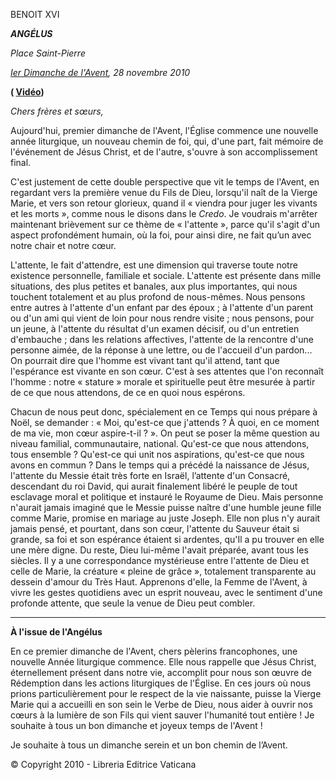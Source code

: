 BENOIT XVI

***ANGÉLUS***

*Place Saint-Pierre*

*[Ier Dimanche de l'Avent](http://www.vatican.va/liturgical_year/advent/2010/index_fr.html), 28 novembre 2010*

**( [Vidéo](http://youtu.be/khd9HPcP3e8))**

*Chers frères et sœurs,*

Aujourd'hui, premier dimanche de l'Avent, l'Église commence une nouvelle année liturgique, un nouveau chemin de foi, qui, d'une part, fait mémoire de l'événement de Jésus Christ, et de l'autre, s'ouvre à son accomplissement final.

C'est justement de cette double perspective que vit le temps de l'Avent, en regardant vers la première venue du Fils de Dieu, lorsqu'il naît de la Vierge Marie, et vers son retour glorieux, quand il « viendra pour juger les vivants et les morts », comme nous le disons dans le *Credo*. Je voudrais m'arrêter maintenant brièvement sur ce thème de « l'attente », parce qu'il s'agit d'un aspect profondément humain, où la foi, pour ainsi dire, ne fait qu’un avec notre chair et notre cœur.

L'attente, le fait d'attendre, est une dimension qui traverse toute notre existence personnelle, familiale et sociale. L'attente est présente dans mille situations, des plus petites et banales, aux plus importantes, qui nous touchent totalement et au plus profond de nous-mêmes. Nous pensons entre autres à l'attente d'un enfant par des époux ; à l'attente d'un parent ou d'un ami qui vient de loin pour nous rendre visite ; nous pensons, pour un jeune, à l'attente du résultat d'un examen décisif, ou d'un entretien d'embauche ; dans les relations affectives, l'attente de la rencontre d'une personne aimée, de la réponse à une lettre, ou de l'accueil d'un pardon... On pourrait dire que l'homme est vivant tant qu'il attend, tant que l'espérance est vivante en son cœur. C'est à ses attentes que l'on reconnaît l'homme : notre « stature » morale et spirituelle peut être mesurée à partir de ce que nous attendons, de ce en quoi nous espérons.

Chacun de nous peut donc, spécialement en ce Temps qui nous prépare à Noël, se demander : « Moi, qu'est-ce que j'attends ? À quoi, en ce moment de ma vie, mon cœur aspire-t-il ? ». On peut se poser la même question au niveau familial, communautaire, national. Qu'est-ce que nous attendons, tous ensemble ? Qu'est-ce qui unit nos aspirations, qu'est-ce que nous avons en commun ? Dans le temps qui a précédé la naissance de Jésus, l'attente du Messie était très forte en Israël, l’attente d'un Consacré, descendant du roi David, qui aurait finalement libéré le peuple de tout esclavage moral et politique et instauré le Royaume de Dieu. Mais personne n'aurait jamais imaginé que le Messie puisse naître d'une humble jeune fille comme Marie, promise en mariage au juste Joseph. Elle non plus n'y aurait jamais pensé, et pourtant, dans son cœur, l'attente du Sauveur était si grande, sa foi et son espérance étaient si ardentes, qu'Il a pu trouver en elle une mère digne. Du reste, Dieu lui-même l'avait préparée, avant tous les siècles. Il y a une correspondance mystérieuse entre l'attente de Dieu et celle de Marie, la créature « pleine de grâce », totalement transparente au dessein d'amour du Très Haut. Apprenons d'elle, la Femme de l'Avent, à vivre les gestes quotidiens avec un esprit nouveau, avec le sentiment d'une profonde attente, que seule la venue de Dieu peut combler.

* * *

**À l'issue de l'Angélus**

En ce premier dimanche de l'Avent, chers pèlerins francophones, une nouvelle Année liturgique commence. Elle nous rappelle que Jésus Christ, éternellement présent dans notre vie, accomplit pour nous son œuvre de Rédemption dans les actions liturgiques de l'Église. En ces jours où nous prions particulièrement pour le respect de la vie naissante, puisse la Vierge Marie qui a accueilli en son sein le Verbe de Dieu, nous aider à ouvrir nos cœurs à la lumière de son Fils qui vient sauver l'humanité tout entière ! Je souhaite à tous un bon dimanche et joyeux temps de l'Avent !

Je souhaite à tous un dimanche serein et un bon chemin de l’Avent.

© Copyright 2010 - Libreria Editrice Vaticana